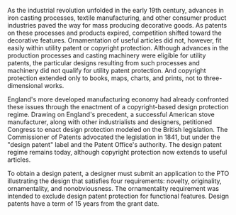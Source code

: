 
As the industrial revolution unfolded in the early 19th century, advances in iron casting processes, textile manufacturing, and other consumer product industries paved the way for mass producing decorative goods. As patents on these processes and products expired, competition shifted toward the decorative features. Ornamentation of useful articles did not, however, fit easily within utility patent or copyright protection. Although advances in the production processes and casting machinery were eligible for utility patents, the particular designs resulting from such processes and machinery did not qualify for utility patent protection. And copyright protection extended only to books, maps, charts, and prints, not to three-dimensional works.

England's more developed manufacturing economy had already confronted these issues through the enactment of a copyright-based design protection regime. Drawing on England's precedent, a successful American stove manufacturer, along with other industrialists and designers, petitioned Congress to enact design protection modeled on the British legislation. The Commissioner of Patents advocated the legislation in 1841, but under the "design patent" label and the Patent Office's authority. The design patent regime remains today, although copyright protection now extends to useful articles.

To obtain a design patent, a designer must submit an application to the PTO illustrating the design that satisfies four requirements: novelty, originality, ornamentality, and nonobviousness. The ornamentality requirement was intended to exclude design patent protection for functional features. Design patents have a term of 15 years from the grant date.

